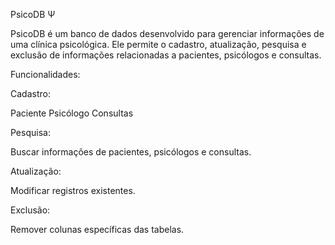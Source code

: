 PsicoDB Ψ

PsicoDB é um banco de dados desenvolvido para gerenciar informações de uma clínica psicológica.
Ele permite o cadastro, atualização, pesquisa e exclusão de informações relacionadas a pacientes, psicólogos e consultas.

Funcionalidades:

Cadastro:

Paciente
Psicólogo
Consultas

Pesquisa:

Buscar informações de pacientes, psicólogos e consultas.

Atualização:

Modificar registros existentes.

Exclusão:

Remover colunas específicas das tabelas.
